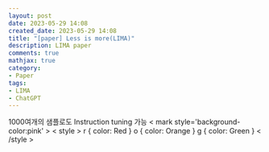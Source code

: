 ```yaml
---
layout: post
date: 2023-05-29 14:08
created_date: 2023-05-29 14:08
title: "[paper] Less is more(LIMA)"
description: LIMA paper
comments: true
mathjax: true
category:
- Paper
tags:
- LIMA
- ChatGPT
---
```


1000여개의 샘플로도 Instruction tuning 가능
< mark style='background-color:pink' >
< style >
r { color: Red }
o { color: Orange }
g { color: Green }
< /style >

#
